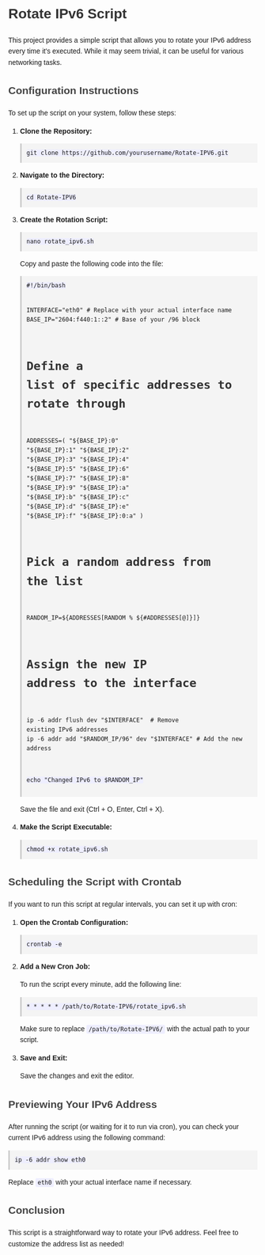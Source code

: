 <!DOCTYPE html>
<html lang="en">
<head>
    <meta charset="UTF-8">
    <meta name="viewport" content="width=device-width, initial-scale=1.0">
    <title>Rotate IPv6 Script</title>
    <style>
        body {
            font-family: Arial, sans-serif;
            line-height: 1.6;
            padding: 20px;
        }
        h1 {
            color: #333;
        }
        h2 {
            color: #444;
        }
        pre {
            background: #f4f4f4;
            padding: 10px;
            border-left: 3px solid #ccc;
        }
        code {
            background: #eef;
            padding: 2px 4px;
            border-radius: 3px;
        }
    </style>
</head>
<body>

<h1>Rotate IPv6 Script</h1>
<p>This project provides a simple script that allows you to rotate your IPv6 address every time it's executed. While it may seem trivial, it can be useful for various networking tasks.</p>

<h2>Configuration Instructions</h2>
<p>To set up the script on your system, follow these steps:</p>

<ol>
    <li><strong>Clone the Repository:</strong>
        <pre><code>git clone https://github.com/yourusername/Rotate-IPV6.git</code></pre>
    </li>
    <li><strong>Navigate to the Directory:</strong>
        <pre><code>cd Rotate-IPV6</code></pre>
    </li>
    <li><strong>Create the Rotation Script:</strong>
        <pre><code>nano rotate_ipv6.sh</code></pre>
        <p>Copy and paste the following code into the file:</p>
        <pre><code>#!/bin/bash

INTERFACE="eth0"  # Replace with your actual interface name
BASE_IP="2604:f440:1::2"  # Base of your /96 block

# Define a list of specific addresses to rotate through
ADDRESSES=(
    "${BASE_IP}:0"
    "${BASE_IP}:1"
    "${BASE_IP}:2"
    "${BASE_IP}:3"
    "${BASE_IP}:4"
    "${BASE_IP}:5"
    "${BASE_IP}:6"
    "${BASE_IP}:7"
    "${BASE_IP}:8"
    "${BASE_IP}:9"
    "${BASE_IP}:a"
    "${BASE_IP}:b"
    "${BASE_IP}:c"
    "${BASE_IP}:d"
    "${BASE_IP}:e"
    "${BASE_IP}:f"
    "${BASE_IP}:0:a"
)

# Pick a random address from the list
RANDOM_IP=${ADDRESSES[RANDOM % ${#ADDRESSES[@]}]}

# Assign the new IP address to the interface
ip -6 addr flush dev "$INTERFACE"  # Remove existing IPv6 addresses
ip -6 addr add "$RANDOM_IP/96" dev "$INTERFACE"  # Add the new address

echo "Changed IPv6 to $RANDOM_IP"</code></pre>
        <p>Save the file and exit (Ctrl + O, Enter, Ctrl + X).</p>
    </li>
    <li><strong>Make the Script Executable:</strong>
        <pre><code>chmod +x rotate_ipv6.sh</code></pre>
    </li>
</ol>

<h2>Scheduling the Script with Crontab</h2>
<p>If you want to run this script at regular intervals, you can set it up with cron:</p>

<ol>
    <li><strong>Open the Crontab Configuration:</strong>
        <pre><code>crontab -e</code></pre>
    </li>
    <li><strong>Add a New Cron Job:</strong>
        <p>To run the script every minute, add the following line:</p>
        <pre><code>* * * * * /path/to/Rotate-IPV6/rotate_ipv6.sh</code></pre>
        <p>Make sure to replace <code>/path/to/Rotate-IPV6/</code> with the actual path to your script.</p>
    </li>
    <li><strong>Save and Exit:</strong>
        <p>Save the changes and exit the editor.</p>
    </li>
</ol>

<h2>Previewing Your IPv6 Address</h2>
<p>After running the script (or waiting for it to run via cron), you can check your current IPv6 address using the following command:</p>
<pre><code>ip -6 addr show eth0</code></pre>
<p>Replace <code>eth0</code> with your actual interface name if necessary.</p>

<h2>Conclusion</h2>
<p>This script is a straightforward way to rotate your IPv6 address. Feel free to customize the address list as needed!</p>

</body>
</html>
